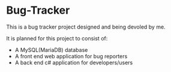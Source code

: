 # Bug-Tracker
This is a bug tracker project designed and being devoled by me. 

It is planned for this project to consist of:
- A MySQL(MariaDB) database
- A front end web application for bug reporters 
- A back end c# application for developers/users 
